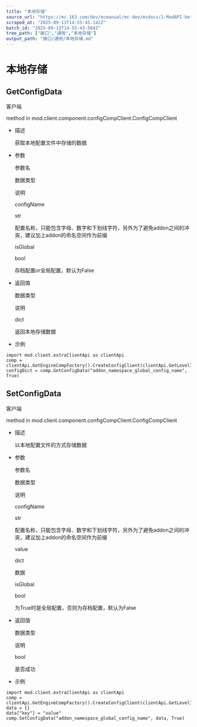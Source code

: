 ```yaml
---
title: "本地存储"
source_url: "https://mc.163.com/dev/mcmanual/mc-dev/mcdocs/1-ModAPI-beta/%E6%8E%A5%E5%8F%A3/%E9%80%9A%E7%94%A8/%E6%9C%AC%E5%9C%B0%E5%AD%98%E5%82%A8.html"
scraped_at: "2025-09-13T14:55:45.142Z"
batch_id: "2025-09-13T14-55-43-504Z"
tree_path: ["接口","通用","本地存储"]
output_path: "接口/通用/本地存储.md"
---
```


#  本地存储

##  GetConfigData

客户端

method in mod.client.component.configCompClient.ConfigCompClient

*   描述
    
    获取本地配置文件中存储的数据
    
*   参数
    
    参数名
    
    数据类型
    
    说明
    
    configName
    
    str
    
    配置名称，只能包含字母、数字和下划线字符，另外为了避免addon之间的冲突，建议加上addon的命名空间作为前缀
    
    isGlobal
    
    bool
    
    存档配置or全局配置，默认为False
    
*   返回值
    
    数据类型
    
    说明
    
    dict
    
    返回本地存储数据
    
*   示例
    

```
import mod.client.extraClientApi as clientApi
comp = clientApi.GetEngineCompFactory().CreateConfigClient(clientApi.GetLevelId())
configDict = comp.GetConfigData("addon_namespace_global_config_name", True)

```

##  SetConfigData

客户端

method in mod.client.component.configCompClient.ConfigCompClient

*   描述
    
    以本地配置文件的方式存储数据
    
*   参数
    
    参数名
    
    数据类型
    
    说明
    
    configName
    
    str
    
    配置名称，只能包含字母、数字和下划线字符，另外为了避免addon之间的冲突，建议加上addon的命名空间作为前缀
    
    value
    
    dict
    
    数据
    
    isGlobal
    
    bool
    
    为True时是全局配置，否则为存档配置，默认为False
    
*   返回值
    
    数据类型
    
    说明
    
    bool
    
    是否成功
    
*   示例
    

```
import mod.client.extraClientApi as clientApi
comp = clientApi.GetEngineCompFactory().CreateConfigClient(clientApi.GetLevelId())
data = {}
data["key"] = "value"
comp.SetConfigData("addon_namespace_global_config_name", data, True)

```